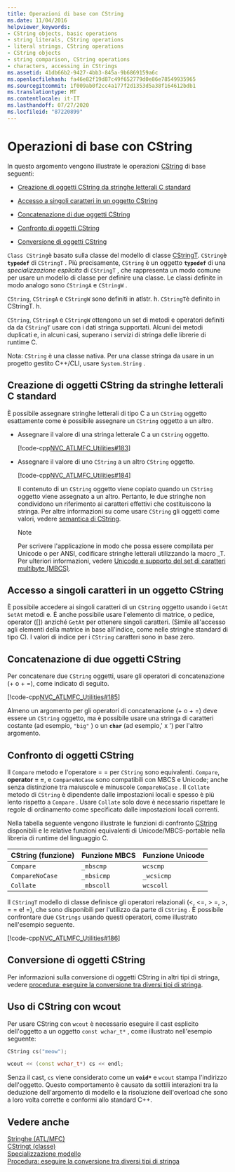 ```yaml
---
title: Operazioni di base con CString
ms.date: 11/04/2016
helpviewer_keywords:
- CString objects, basic operations
- string literals, CString operations
- literal strings, CString operations
- CString objects
- string comparison, CString operations
- characters, accessing in CStrings
ms.assetid: 41db66b2-9427-4bb3-845a-9b6869159a6c
ms.openlocfilehash: fa46e82f19d87c49f652779d0e86e78549935965
ms.sourcegitcommit: 1f009ab0f2cc4a177f2d1353d5a38f164612bdb1
ms.translationtype: MT
ms.contentlocale: it-IT
ms.lasthandoff: 07/27/2020
ms.locfileid: "87220899"
---
```

# <a name="basic-cstring-operations"></a>Operazioni di base con CString

In questo argomento vengono illustrate le operazioni [CString](../atl-mfc-shared/reference/cstringt-class.md) di base seguenti:

- [Creazione di oggetti CString da stringhe letterali C standard](#_core_creating_cstring_objects_from_standard_c_literal_strings)

- [Accesso a singoli caratteri in un oggetto CString](#_core_accessing_individual_characters_in_a_cstring)

- [Concatenazione di due oggetti CString](#_core_concatenating_two_cstring_objects)

- [Confronto di oggetti CString](#_core_comparing_cstring_objects)

- [Conversione di oggetti CString](#_core_converting_cstring_objects)

`Class CString`è basato sulla classe del modello di classe [CStringT](../atl-mfc-shared/reference/cstringt-class.md). `CString`è **`typedef`** di `CStringT` . Più precisamente, `CString` è un oggetto **`typedef`** di una *specializzazione esplicita* di `CStringT` , che rappresenta un modo comune per usare un modello di classe per definire una classe. Le classi definite in modo analogo sono `CStringA` e `CStringW` .

`CString`, `CStringA` e `CStringW` sono definiti in atlstr. h. `CStringT`è definito in CStringT. h.

`CString`, `CStringA` e `CStringW` ottengono un set di metodi e operatori definiti da da `CStringT` usare con i dati stringa supportati. Alcuni dei metodi duplicati e, in alcuni casi, superano i servizi di stringa delle librerie di runtime C.

Nota: `CString` è una classe nativa. Per una classe stringa da usare in un progetto gestito C++/CLI, usare `System.String` .

## <a name="creating-cstring-objects-from-standard-c-literal-strings"></a><a name="_core_creating_cstring_objects_from_standard_c_literal_strings"></a>Creazione di oggetti CString da stringhe letterali C standard

È possibile assegnare stringhe letterali di tipo C a un `CString` oggetto esattamente come è possibile assegnare un `CString` oggetto a un altro.

- Assegnare il valore di una stringa letterale C a un `CString` oggetto.

   [!code-cpp[NVC_ATLMFC_Utilities#183](../atl-mfc-shared/codesnippet/cpp/basic-cstring-operations_1.cpp)]

- Assegnare il valore di uno `CString` a un altro `CString` oggetto.

   [!code-cpp[NVC_ATLMFC_Utilities#184](../atl-mfc-shared/codesnippet/cpp/basic-cstring-operations_2.cpp)]

   Il contenuto di un `CString` oggetto viene copiato quando un `CString` oggetto viene assegnato a un altro. Pertanto, le due stringhe non condividono un riferimento ai caratteri effettivi che costituiscono la stringa. Per altre informazioni su come usare `CString` gli oggetti come valori, vedere [semantica di CString](../atl-mfc-shared/cstring-semantics.md).

   > [!NOTE]
   > Per scrivere l'applicazione in modo che possa essere compilata per Unicode o per ANSI, codificare stringhe letterali utilizzando la macro _T. Per ulteriori informazioni, vedere [Unicode e supporto del set di caratteri multibyte (MBCS)](../atl-mfc-shared/unicode-and-multibyte-character-set-mbcs-support.md).

## <a name="accessing-individual-characters-in-a-cstring"></a><a name="_core_accessing_individual_characters_in_a_cstring"></a>Accesso a singoli caratteri in un oggetto CString

È possibile accedere ai singoli caratteri di un `CString` oggetto usando i `GetAt` `SetAt` metodi e. È anche possibile usare l'elemento di matrice, o pedice, operator ([]) anziché `GetAt` per ottenere singoli caratteri. (Simile all'accesso agli elementi della matrice in base all'indice, come nelle stringhe standard di tipo C). I valori di indice per i `CString` caratteri sono in base zero.

## <a name="concatenating-two-cstring-objects"></a><a name="_core_concatenating_two_cstring_objects"></a>Concatenazione di due oggetti CString

Per concatenare due `CString` oggetti, usare gli operatori di concatenazione (+ o + =), come indicato di seguito.

[!code-cpp[NVC_ATLMFC_Utilities#185](../atl-mfc-shared/codesnippet/cpp/basic-cstring-operations_3.cpp)]

Almeno un argomento per gli operatori di concatenazione (+ o + =) deve essere un `CString` oggetto, ma è possibile usare una stringa di caratteri costante (ad esempio, `"big"` ) o un **`char`** (ad esempio,' x ') per l'altro argomento.

## <a name="comparing-cstring-objects"></a><a name="_core_comparing_cstring_objects"></a>Confronto di oggetti CString

Il `Compare` metodo e l'operatore = = per `CString` sono equivalenti. `Compare`, **operator = =**, e `CompareNoCase` sono compatibili con MBCS e Unicode; anche senza distinzione tra maiuscole e minuscole `CompareNoCase` . Il `Collate` metodo di `CString` è dipendente dalle impostazioni locali e spesso è più lento rispetto a `Compare` . Usare `Collate` solo dove è necessario rispettare le regole di ordinamento come specificato dalle impostazioni locali correnti.

Nella tabella seguente vengono illustrate le funzioni di confronto [CString](../atl-mfc-shared/reference/cstringt-class.md) disponibili e le relative funzioni equivalenti di Unicode/MBCS-portable nella libreria di runtime del linguaggio C.

|CString (funzione)|Funzione MBCS|Funzione Unicode|
|----------------------|-------------------|----------------------|
|`Compare`|`_mbscmp`|`wcscmp`|
|`CompareNoCase`|`_mbsicmp`|`_wcsicmp`|
|`Collate`|`_mbscoll`|`wcscoll`|

Il `CStringT` modello di classe definisce gli operatori relazionali (<, \<=, > =, >, = = e! =), che sono disponibili per l'utilizzo da parte di `CString` . È possibile confrontare due `CStrings` usando questi operatori, come illustrato nell'esempio seguente.

[!code-cpp[NVC_ATLMFC_Utilities#186](../atl-mfc-shared/codesnippet/cpp/basic-cstring-operations_4.cpp)]

## <a name="converting-cstring-objects"></a><a name="_core_converting_cstring_objects"></a>Conversione di oggetti CString

Per informazioni sulla conversione di oggetti CString in altri tipi di stringa, vedere [procedura: eseguire la conversione tra diversi tipi di stringa](../text/how-to-convert-between-various-string-types.md).

## <a name="using-cstring-with-wcout"></a>Uso di CString con wcout

Per usare CString con `wcout` è necessario eseguire il cast esplicito dell'oggetto a un oggetto `const wchar_t*` , come illustrato nell'esempio seguente:

```cpp
CString cs("meow");

wcout << (const wchar_t*) cs << endl;
```

Senza il cast, `cs` viene considerato come un **`void*`** e `wcout` stampa l'indirizzo dell'oggetto. Questo comportamento è causato da sottili interazioni tra la deduzione dell'argomento di modello e la risoluzione dell'overload che sono a loro volta corrette e conformi allo standard C++.

## <a name="see-also"></a>Vedere anche

[Stringhe (ATL/MFC)](../atl-mfc-shared/strings-atl-mfc.md)<br/>
[CStringt (classe)](../atl-mfc-shared/reference/cstringt-class.md)<br/>
[Specializzazione modello](../cpp/template-specialization-cpp.md)<br/>
[Procedura: eseguire la conversione tra diversi tipi di stringa](../text/how-to-convert-between-various-string-types.md)

